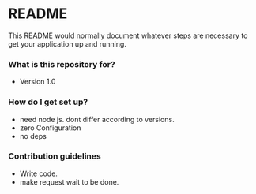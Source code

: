 # README #

This README would normally document whatever steps are necessary to get your application up and running.

### What is this repository for? ###

* Version 1.0

### How do I get set up? ###

* need node js. dont differ according to versions.
* zero Configuration
* no deps

### Contribution guidelines ###

* Write code.
* make request wait to be done.